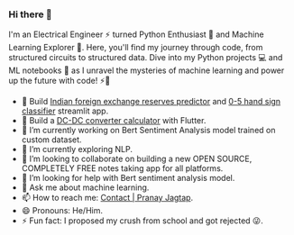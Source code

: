 ### Hi there 👋
I'm an Electrical Engineer ⚡ turned Python Enthusiast 🐍 and Machine Learning Explorer 🤖. Here, you'll find my journey through code, from structured circuits to structured data. Dive into my Python projects 💻 and ML notebooks 📓 as I unravel the mysteries of machine learning and power up the future with code! ⚡🧠

- 🚀 Build [Indian foreign exchange reserves predictor](https://github.com/PranayJagtap06/IndianFutureReserves) and [0-5 hand sign classifier](https://github.com/PranayJagtap06/0-5_Hand_Sign_Classifier) streamlit app.
- 🚀 Build a [DC-DC converter calculator](https://github.com/PranayJagtap06/convertercalc_flutter) with Flutter.
- 🔭 I’m currently working on Bert Sentiment Analysis model trained on custom dataset.
- 🌱 I’m currently exploring NLP.
- 👯 I’m looking to collaborate on building a new OPEN SOURCE, COMPLETELY FREE notes taking app for all platforms.
- 🤔 I’m looking for help with Bert sentiment analysis model.
- 💬 Ask me about machine learning.
- 📫 How to reach me: [Contact | Pranay Jagtap](https://pranayjagtap.netlify.app/contact).
- 😄 Pronouns: He/Him.
- ⚡ Fun fact: I proposed my crush from school and got rejected 😜.
